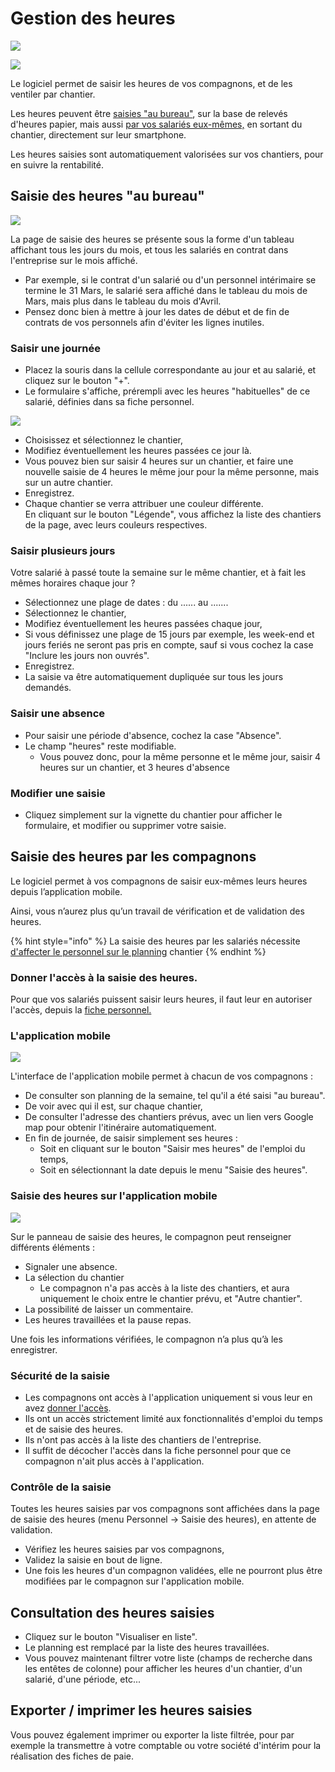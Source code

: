 # Gestion des heures

![](../../.gitbook/assets/temps-de-travail-acces-rapide.png)

![](../../.gitbook/assets/menu_heures.png)

Le logiciel permet de saisir les heures de vos compagnons, et de les ventiler par chantier.

Les heures peuvent être [saisies "au bureau"](gestion-des-heures.md#saisie-des-heures-au-bureau), sur la base de relevés d'heures papier, mais aussi [par vos salariés eux-mêmes,](gestion-des-heures.md#saisie-des-heures-par-les-compagnons) en sortant du chantier, directement sur leur smartphone.

Les heures saisies sont automatiquement valorisées sur vos chantiers, pour en suivre la rentabilité.

## Saisie des heures "au bureau"

![](../../.gitbook/assets/saisie_heures_planning.png)

La page de saisie des heures se présente sous la forme d'un tableau affichant tous les jours du mois, et tous les salariés en contrat dans l'entreprise sur le mois affiché.

* Par exemple, si le contrat d'un salarié ou d'un personnel intérimaire se termine le 31 Mars, le salarié sera affiché dans le tableau du mois de Mars, mais plus dans le tableau du mois d'Avril.
* Pensez donc bien à mettre à jour les dates de début et de fin de contrats de vos personnels afin d'éviter les lignes inutiles.

### Saisir une journée

* Placez la souris dans la cellule correspondante au jour et au salarié, et cliquez sur le bouton "+".
* Le formulaire s'affiche, prérempli avec les heures "habituelles" de ce salarié, définies dans sa fiche personnel.

![](../../.gitbook/assets/saisie_heures_formulaire.png)

* Choisissez et sélectionnez le chantier,
* Modifiez éventuellement les heures passées ce jour là.
* Vous pouvez bien sur saisir 4 heures sur un chantier, et faire une nouvelle saisie de 4 heures le même jour pour la même personne, mais sur un autre chantier.
* Enregistrez.
* Chaque chantier se verra attribuer une couleur différente.\
  En cliquant sur le bouton "Légende", vous affichez la liste des chantiers de la page, avec leurs couleurs respectives.

### Saisir plusieurs jours

Votre salarié à passé toute la semaine sur le même chantier, et à fait les mêmes horaires chaque jour ?

* Sélectionnez une plage de dates : du ...... au .......
* Sélectionnez le chantier,
* Modifiez éventuellement les heures passées chaque jour, 
* Si vous définissez une plage de 15 jours par exemple, les week-end et jours feriés ne seront pas pris en compte, sauf si vous cochez la case "Inclure les jours non ouvrés".
* Enregistrez.
* La saisie va être automatiquement dupliquée sur tous les jours demandés.

### Saisir une absence

* Pour saisir une période d'absence, cochez la case "Absence".
* Le champ "heures" reste modifiable.
  * Vous pouvez donc, pour la même personne et le même jour, saisir 4 heures sur un chantier, et 3 heures d'absence

### Modifier une saisie

* Cliquez simplement sur la vignette du chantier pour afficher le formulaire, et modifier ou supprimer votre saisie.

## Saisie des heures par les compagnons

Le logiciel permet à vos compagnons de saisir eux-mêmes leurs heures depuis l’application mobile. 

Ainsi, vous n’aurez plus qu’un travail de vérification et de validation des heures.

{% hint style="info" %}
La saisie des heures par les salariés nécessite [d'affecter le personnel sur le planning](../les-chantiers-1/planning-de-chantiers.md#affecter-du-personnel-a-un-chantier) chantier 
{% endhint %}

### Donner l'accès à la saisie des heures.

Pour que vos salariés puissent saisir leurs heures, il faut leur en autoriser l'accès, depuis la [fiche personnel.](fiche-personnel.md#4-saisie-des-heures-par-le-salarie-lui-meme)

### L'application mobile

![](<../../.gitbook/assets/capture (6).png>)

L'interface de l'application mobile permet à chacun de vos compagnons :

* De consulter son planning de la semaine, tel qu'il a été saisi "au bureau".
* De voir avec qui il est, sur chaque chantier,
* De consulter l'adresse des chantiers prévus, avec un lien vers Google map pour obtenir l'itinéraire automatiquement.
* En fin de journée, de saisir simplement ses heures :
  * Soit en cliquant sur le bouton "Saisir mes heures" de l'emploi du temps,
  * Soit en sélectionnant la date depuis le menu "Saisie des heures".

####

### Saisie des heures sur l'application mobile

![](../../.gitbook/assets/screenshot\_6.png)

Sur le panneau de saisie des heures, le compagnon peut renseigner différents éléments : 

* Signaler une absence. 
* La sélection du chantier
  * Le compagnon n'a pas accès à la liste des chantiers, et aura uniquement le choix entre le chantier prévu, et "Autre chantier".
* La possibilité de laisser un commentaire. 
* Les heures travaillées et la pause repas. 

Une fois les informations vérifiées, le compagnon n’a plus qu’à les enregistrer.

### Sécurité de la saisie

* Les compagnons ont accès à l'application uniquement si vous leur en avez [donner l'accès](fiche-personnel.md#4-saisie-des-heures-par-le-salarie).
* Ils ont un accès strictement limité aux fonctionnalités d'emploi du temps et de saisie des heures.
* Ils n'ont pas accès à la liste des chantiers de l'entreprise.
* Il suffit de décocher l'accès dans la fiche personnel pour que ce compagnon n'ait plus accès à l'application.

### Contrôle de la saisie

Toutes les heures saisies par vos compagnons sont affichées dans la page de saisie des heures (menu Personnel -> Saisie des heures), en attente de validation.

* Vérifiez les heures saisies par vos compagnons,
* Validez la saisie en bout de ligne.
* Une fois les heures d'un compagnon validées, elle ne pourront plus être modifiées par le compagnon sur l'application mobile. 

## Consultation des heures saisies

* Cliquez sur le bouton "Visualiser en liste".
* Le planning est remplacé par la liste des heures travaillées.
* Vous pouvez maintenant filtrer votre liste (champs de recherche dans les entêtes de colonne) pour afficher les heures d'un chantier, d'un salarié, d'une période, etc...

## Exporter / imprimer les heures saisies

Vous pouvez également imprimer ou exporter la liste filtrée, pour par exemple la transmettre à votre comptable ou votre société d'intérim pour la réalisation des fiches de paie.
